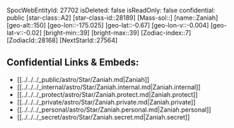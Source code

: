 ﻿---
location: [-0.67,-175.025,150]
type: Star
tags:
- astro/Star

---
SpocWebEntityId: 27702
isDeleted: false
isReadOnly: false
confidential: public
[star-class::A2]
[star-class-id::28189]
[Mass-sol::]
[name::Zaniah]
[geo-alt::150]
[geo-lon::-175.025]
[geo-lat::-0.67]
[geo-lon-v::-0.004]
[geo-lat-v::-0.02]
[bright-min::39]
[bright-max::39]
[Zodiac-index::7]
[ZodiacId::28168]
[NextStarId::27564]



## Confidential Links & Embeds: 
- [[../../../_public/astro/Star/Zaniah.md|Zaniah]] 
- [[../../../_internal/astro/Star/Zaniah.internal.md|Zaniah.internal]] 
- [[../../../_protect/astro/Star/Zaniah.protect.md|Zaniah.protect]] 
- [[../../../_private/astro/Star/Zaniah.private.md|Zaniah.private]] 
- [[../../../_personal/astro/Star/Zaniah.personal.md|Zaniah.personal]] 
- [[../../../_secret/astro/Star/Zaniah.secret.md|Zaniah.secret]] 
